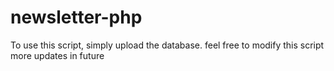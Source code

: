 # newsletter-php
To use this script, simply upload the database.
feel free to modify this script more updates in future
